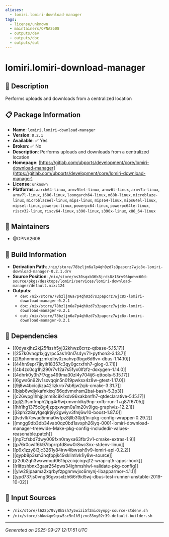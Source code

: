 ```yaml
---
aliases:
  - lomiri.lomiri-download-manager
tags:
  - license/unknown
  - maintainers/OPNA2608
  - outputs/dev
  - outputs/doc
  - outputs/out
---
```


# lomiri.lomiri-download-manager

## 📝 Description

Performs uploads and downloads from a centralized location

## 📋 Package Information

- **Name**: `lomiri.lomiri-download-manager`
- **Version**: `0.2.1`
- **Available**: ✅ Yes
- **Broken**: ✅ No
- **Description**: Performs uploads and downloads from a centralized location
- **Homepage**: [https://gitlab.com/ubports/development/core/lomiri-download-manager](https://gitlab.com/ubports/development/core/lomiri-download-manager)
- **License**: `unknown`
- **Platforms**: `aarch64-linux`, `armv5tel-linux`, `armv6l-linux`, `armv7a-linux`, `armv7l-linux`, `i686-linux`, `loongarch64-linux`, `m68k-linux`, `microblaze-linux`, `microblazeel-linux`, `mips-linux`, `mips64-linux`, `mips64el-linux`, `mipsel-linux`, `powerpc-linux`, `powerpc64-linux`, `powerpc64le-linux`, `riscv32-linux`, `riscv64-linux`, `s390-linux`, `s390x-linux`, `x86_64-linux`
## 👥 Maintainers

- @OPNA2608


## 🔧 Build Information

- **Derivation Path**: `/nix/store/78bzljm6a7p4qh0zd7s3papcrz7wjc8x-lomiri-download-manager-0.2.1.drv`
- **Source Position**: `/nix/store/ns30sqxb36k8jrds8z18rv96bpnwc60d-source/pkgs/desktops/lomiri/services/lomiri-download-manager/default.nix:124`
- **Outputs**:
  - `dev`:  `/nix/store/78bzljm6a7p4qh0zd7s3papcrz7wjc8x-lomiri-download-manager-0.2.1`
  - `doc`:  `/nix/store/78bzljm6a7p4qh0zd7s3papcrz7wjc8x-lomiri-download-manager-0.2.1`
  - `out`:  `/nix/store/78bzljm6a7p4qh0zd7s3papcrz7wjc8x-lomiri-download-manager-0.2.1`

## 🔗 Dependencies

- [[0dyaxjhz2kj25fissh5yj32khwz8crrz-qtbase-5.15.17]]
- [[257k0vnqp1xjgyrpc5as1r0nl7s4yv71-python3-3.13.7]]
- [[28phnmnqgzmkqlby0znahvp3bgx6d6vv-dbus-1.14.10]]
- [[44hn9spr7jkyih18357c3qy0gcrxfnh7-glog-0.7.1]]
- [[4b4zc0cg1hj290r7v12a7s5fyx0lfzfz-doxygen-1.14.0]]
- [[4dhrk0y3h7f7qgs499ma30zl4y704ij6-qttools-5.15.17]]
- [[6gws6n92iv1sxvqqin5n019pwksx4z8w-gtest-1.17.0]]
- [[9j8w4bcicjkza42lizkrrx7sb6jw2qik-cmake-3.31.7]]
- [[bjsb6wdjykafnkixq156qdvmxhsm2bai-bash-5.3p3]]
- [[c26wpg1hhjpjmm8c8k1xdv96xakbmfh7-qtdeclarative-5.15.17]]
- [[glj2j3smfmph2ipg4r9wjxmvmldky9np-xvfb-run-1+g87f6705]]
- [[hh1hg1375c8g4jzpqxwqm0a1m20v9igq-graphviz-12.2.1]]
- [[i3ph2z8ayfgsqlrj9y2gwiyv3fmj6w10-boost-1.87.0]]
- [[lvdvlk7cwad5mna0wfpz8jllb30jdj1n-pkg-config-wrapper-0.29.2]]
- [[mngg9db3db34vab0qz0bd1avxph26iyq-0001-lomiri-download-manager-treewide-Make-pkg-config-includedir-values-reasonable.patch]]
- [[np7cfsbd7dwy009fxn0rayxa63fbr2v1-cmake-extras-1.9]]
- [[p76r0cwlf6k97ibprrpfd8xw0r8wc3nx-stdenv-linux]]
- [[p9x1zzy8l3jc3261y84irw4ibwssh9v9-lomiri-api-0.2.2]]
- [[qypb8p3sm3hqfppjk49xklimlvk1iy8w-source]]
- [[r2db2qh3wxwmqd0615pzcixjcirgvj12-wrap-qt5-apps-hook]]
- [[rlifpshbnx3gasr254pws34ighmshlwl-validate-pkg-config]]
- [[ylw29jpaama2xqrbyfzpgnmwjxc6mynj-libapparmor-4.1.1]]
- [[ypd737js0vng36gvxsxlzh6i6r9id5wj-dbus-test-runner-unstable-2019-10-02]]

## 📁 Input Sources

- `/nix/store/l622p70vy8k5sh7y5wizi5f2mic6ynpg-source-stdenv.sh`
- `/nix/store/shkw4qm9qcw5sc5n1k5jznc83ny02r39-default-builder.sh`

---
*Generated on 2025-09-27 12:17:51 UTC*
